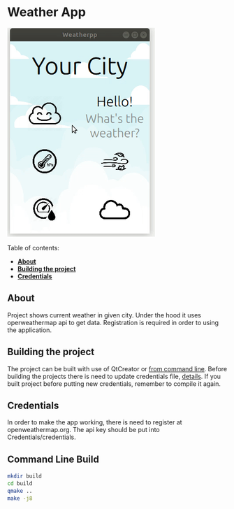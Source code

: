 # Weather App

![Weather App demo](.demo/demo.gif)

Table of contents: <br>
* **[About](#about)**
* **[Building the project](#building-the-project)**
* **[Credentials](#credentials)**

## About

Project shows current weather in given city. Under the hood it uses operweathermap api to get data. Registration is required in order to using the application.

## Building the project

The project can be built with use of QtCreator or [from command line](#command-line-build). Before building the projects there is need to update credentials file, [details](#credentials). If you built project before putting new credentials, remember to compile it again.

## Credentials

In order to make the app working, there is need to register at openweathermap.org.
The api key should be put into Credentials/credentials. 

## Command Line Build

```sh
mkdir build
cd build
qmake ..
make -j8
```